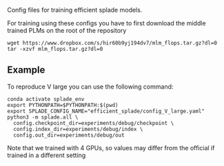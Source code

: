 Config files for training efficient splade models. 

For training using these configs you have to first download the middle trained PLMs on the root of the repository

```
wget https://www.dropbox.com/s/hir60b9yj194dv7/mlm_flops.tar.gz?dl=0
tar -xzvf mlm_flops.tar.gz?dl=0
```

## Example

To reproduce V large you can use the following command:

```
conda activate splade_env
export PYTHONPATH=$PYTHONPATH:$(pwd)
export SPLADE_CONFIG_NAME="efficient_splade/config_V_large.yaml"
python3 -m splade.all \
  config.checkpoint_dir=experiments/debug/checkpoint \
  config.index_dir=experiments/debug/index \
  config.out_dir=experiments/debug/out
```

Note that we trained with 4 GPUs, so values may differ from the official if trained in a different setting
